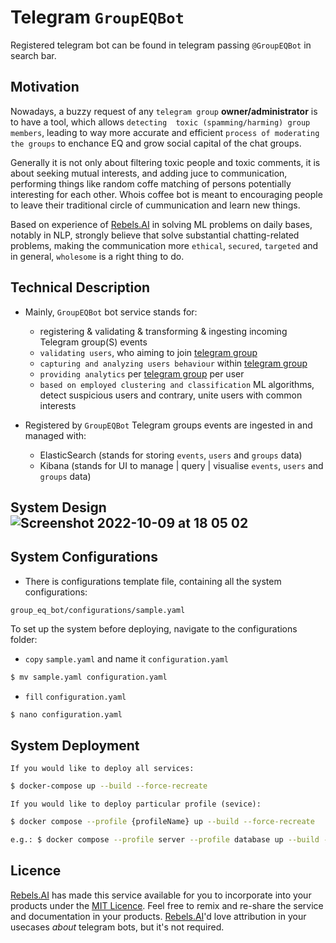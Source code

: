 # Telegram `GroupEQBot` 
Registered telegram bot can be found in telegram passing `@GroupEQBot` in search bar.


## Motivation
Nowadays, a buzzy request of any `telegram group` **owner/administrator** is to have a tool, which allows `detecting 
toxic (spamming/harming) group members`, leading to way more accurate and efficient `process of moderating the groups` to enchance EQ and grow social capital of the chat groups. 

Generally it is not only about filtering toxic people and toxic comments, it is about seeking mutual interests, and adding juce to communication, performing things like random coffe matching of persons potentially interesting for each other. Whois coffee bot is meant to encouraging people to leave their traditional circle of cummunication and learn new things.

Based on experience of [Rebels.AI](https://rebels.ai) in solving ML problems on daily bases, notably in NLP, 
strongly believe that solve substantial chatting-related problems, making the communication
more `ethical`, `secured`, `targeted` and in general, `wholesome` is a right thing to do.


## Technical Description
- Mainly, `GroupEQBot` bot service stands for:
  - registering & validating & transforming & ingesting incoming Telegram group(S) events    
  - `validating users`, who aiming to join [telegram group](https://www.telegram-group.com/en/blog/the-difference-between-telegram-groups-and-telegram-channels/) 
  - `capturing and analyzing users behaviour` within [telegram group](https://www.telegram-group.com/en/blog/the-difference-between-telegram-groups-and-telegram-channels/)  
  - `providing analytics` per [telegram group](https://www.telegram-group.com/en/blog/the-difference-between-telegram-groups-and-telegram-channels/) per user
  - `based on employed clustering and classification` ML algorithms, detect suspicious users and contrary, unite users with common interests

- Registered by `GroupEQBot` Telegram groups events are ingested in and managed with:
  - ElasticSearch (stands for storing `events`, `users` and `groups` data)
  - Kibana (stands for UI to manage | query | visualise `events`, `users` and `groups` data)

## System Design ![Screenshot 2022-10-09 at 18 05 02](https://user-images.githubusercontent.com/37558223/194764215-3d3584b9-b28b-4283-9d2c-44efee6db278.png)



## System Configurations
- There is configurations template file, containing all the system configurations:
```
group_eq_bot/configurations/sample.yaml
```

To set up the system before deploying, navigate to the configurations folder:
 - `copy` `sample.yaml` and name it `configuration.yaml`
```bash
$ mv sample.yaml configuration.yaml
```
 - `fill` `configuration.yaml`
```bash
$ nano configuration.yaml
```

## System Deployment
``
If you would like to deploy all services:
``
```bash
$ docker-compose up --build --force-recreate
```

``
If you would like to deploy particular profile (sevice):
``
```bash
$ docker compose --profile {profileName} up --build --force-recreate 
```
```bash
e.g.: $ docker compose --profile server --profile database up --build --force-recreate
```


## Licence
[Rebels.AI](https://rebels.ai) has made this service available for you to incorporate into your products under the [MIT Licence](https://mit-license.org). Feel free to remix and re-share the service and documentation in your products.
[Rebels.AI](https://rebels.ai)'d love attribution in your usecases *about* telegram bots, but it's not required.
